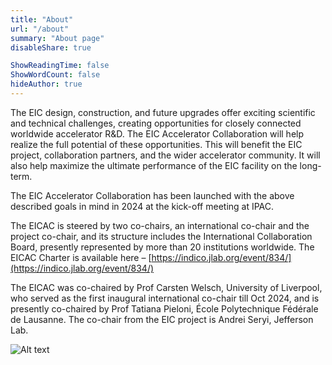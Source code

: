 ```yaml
---
title: "About"
url: "/about"
summary: "About page"
disableShare: true

ShowReadingTime: false
ShowWordCount: false
hideAuthor: true
---
```


The EIC design, construction, and future upgrades offer exciting scientific and technical challenges, creating opportunities for closely connected worldwide accelerator R&D. The EIC Accelerator Collaboration will help realize the full potential of these opportunities. This will benefit the EIC project, collaboration partners, and the wider accelerator community. It will also help maximize the ultimate performance of the EIC facility on the long-term. 

The EIC Accelerator Collaboration has been launched with the above described goals in mind in 2024 at the kick-off meeting at IPAC. 

The EICAC is steered by two co-chairs, an international co-chair and the project co-chair, and its structure includes the International Collaboration Board, presently represented by more than 20 institutions worldwide. The EICAC Charter is available here – [https://indico.jlab.org/event/834/](https://indico.jlab.org/event/834/) 

The EICAC was co-chaired by Prof Carsten Welsch, University of Liverpool, who served as the first inaugural international co-chair till Oct 2024, and is presently co-chaired by Prof Tatiana Pieloni, École Polytechnique Fédérale de Lausanne. The co-chair from the EIC project is Andrei Seryi, Jefferson Lab. 


![Alt text](images/diagram1.jpg)
